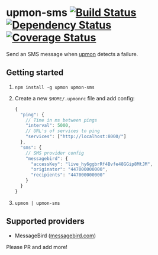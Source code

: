 # upmon-sms [![Build Status](https://travis-ci.org/alanshaw/upmon-sms.svg?branch=master)](https://travis-ci.org/alanshaw/upmon-sms) [![Dependency Status](https://david-dm.org/alanshaw/upmon-sms.svg?style=flat)](https://david-dm.org/alanshaw/upmon-sms) [![Coverage Status](https://img.shields.io/coveralls/alanshaw/upmon-sms/master.svg?style=flat)](https://coveralls.io/r/alanshaw/upmon-sms)

Send an SMS message when [upmon](https://github.com/alanshaw/upmon) detects a failure.

## Getting started

1. `npm install -g upmon upmon-sms`
2. Create a new `$HOME/.upmonrc` file and add config:

    ```js
    {
      "ping": {
        // Time in ms between pings
        "interval": 5000,
        // URL's of services to ping
        "services": ["http://localhost:8000/"]
      },
      "sms": {
        // SMS provider config
        "messagebird": {
          "accessKey": "live_hy6ggbrRf4Bvfe48GGip8MtJM",
          "originator": "447000000000",
          "recipients": "447000000000"
        }
      }
    }
    ```

3. `upmon | upmon-sms`

## Supported providers

* MessageBird ([messagebird.com](https://www.messagebird.com))

Please PR and add more!

